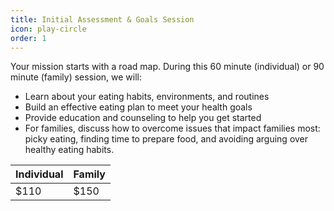 ```yaml
---
title: Initial Assessment & Goals Session
icon: play-circle
order: 1
---
```


Your mission starts with a road map. During this 60 minute (individual) or 90 minute (family) session, we will:

* Learn about your eating habits, environments, and routines
* Build an effective eating plan to meet your health goals
* Provide education and counseling to help you get started
* For families, discuss how to overcome issues that impact families most: picky eating, finding time to prepare food, and avoiding arguing over healthy eating habits.

| Individual | Family |
|---|---|
| $110 | $150 |
